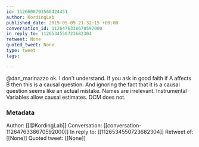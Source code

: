 ```yaml
---
id: 1126600793560424451
author: KordingLab
published_date: 2019-05-09 21:32:15 +00:00
conversation_id: 1126476338670592000
in_reply_to: 1126534550723682304
retweet: None
quoted_tweet: None
type: tweet
tags:

---
```


@dan_marinazzo ok. I don't understand. If you ask in good faith if A affects B then this is a causal question. And ignoring the fact that it is a causal question seems like an actual mistake. Names are irrelevant. Instrumental Variables allow causal estimates. DCM does not.

### Metadata

Author: [[@KordingLab]]
Conversation: [[conversation-1126476338670592000]]
In reply to: [[1126534550723682304]]
Retweet of: [[None]]
Quoted tweet: [[None]]
